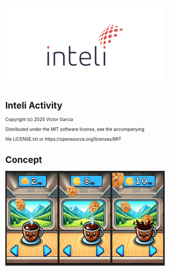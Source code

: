  ![inteli](/faculdade-inteli.jpg)

# Inteli Activity

<p> Copyright (c) 2025 Victor Garcia </p>
<p> Distributed under the MIT software license, see the accompanying </p>
<p> file LICENSE.txt or https://opensource.org/licenses/MIT </p>

# Concept

 ![concept](/imagem.jpg)
